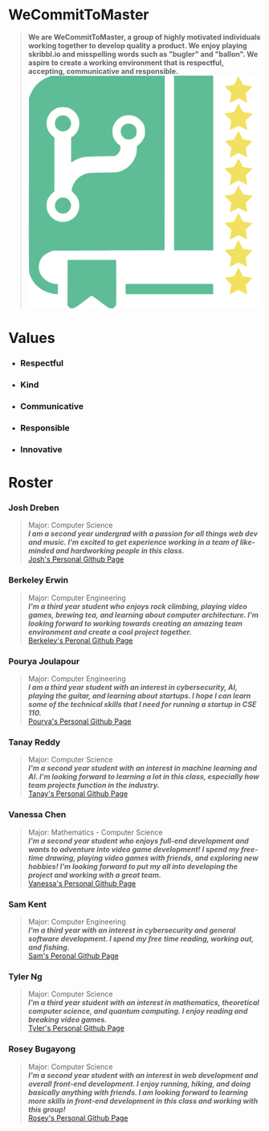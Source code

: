  # WeCommitToMaster
> **We are WeCommitToMaster, a group of highly motivated individuals working together to develop quality a product. We enjoy playing skribbl.io 
> and misspelling words such as "bugler" and "ballon". We aspire to create a working environment that is respectful,
> accepting, communicative and responsible.** </br>
![WeCommitToMaster Logo](../admin/branding/Logo%20(Light).png)  

 # Values
 * ### Respectful
 * ### Kind
 * ### Communicative
 * ### Responsible
 * ### Innovative


 # Roster
 
### Josh Dreben
> Major: Computer Science </br>
> ***I am a second year undergrad with a passion for all things web dev and music. I'm excited to get experience working in a team of like-minded and
> hardworking people in this class.*** </br>
> [Josh's Personal Github Page](https://github.com/joshdreben)

### Berkeley Erwin
> Major: Computer Engineering </br>
> ***I'm a third year student who enjoys rock climbing, playing video games, brewing tea, and learning about computer architecture. I'm looking forward to working towards creating an amazing team environment and create a cool project together.***</br>
> [Berkeley's Peronal Github Page](https://github.com/BerkeleyErwin)

### Pourya Joulapour
> Major: Computer Engineering </br>
> ***I am a third year student with an interest in cybersecurity, AI, playing the guitar, and learning about startups. I hope I can learn some of the technical skills that I need for running a startup in CSE 110.*** </br>
> [Pourya's Personal Github Page](https://github.com/pj-college21)

### Tanay Reddy
> Major: Computer Science </br>
> ***I'm a second year student with an interest in machine learning and AI. I'm looking forward to learning a lot in this class, especially how team projects function in the industry.*** </br>
> [Tanay's Personal Github Page](https://github.com/tanaykreddy)

### Vanessa Chen
> Major: Mathematics - Computer Science </br>
> ***I'm a second year student who enjoys full-end development and wants to adventure into video game development! I spend my free-time drawing, playing video games with friends, and exploring new hobbies! I'm looking forward to put my all into developing the project and working with a great team.*** </br>
> [Vanessa's Personal Github Page](https://github.com/vchen51)

### Sam Kent
> Major: Computer Engineering </br>
> ***I'm a third year with an interest in cybersecurity and general software development. I spend my free time reading, working out, and fishing.***</br>
> [Sam's Peronal Github Page](https://github.com/sam3kent)

### Tyler Ng
> Major: Computer Science </br>
> ***I'm a third year student with an interest in mathematics, theoretical computer science, and quantum computing. I enjoy reading and breaking video games.*** </br>
> [Tyler's Personal Github Page](https://github.com/tylerktng)

### Rosey Bugayong
> Major: Computer Science </br>
> ***I'm a second year student with an interest in web development and overall front-end development. I enjoy running, hiking, and doing basically anything with friends. I am looking forward to learning more skills in front-end development in this class and working with this group!*** </br>
> [Rosey's Personal Github Page](https://github.com/roseybugayon)

